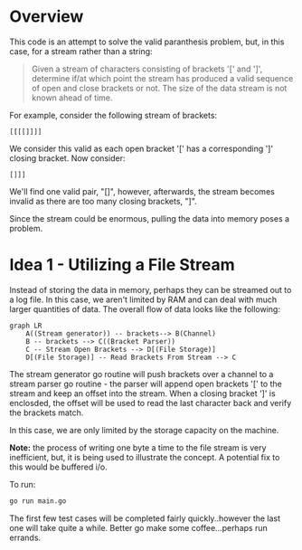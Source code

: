 # Overview
This code is an attempt to solve the valid paranthesis problem, but, in this case, for a stream rather than a string:

> Given a stream of characters consisting of brackets '[' and ']', determine if/at which point the stream has produced a valid sequence of open and close brackets or not. The size of the data stream is not known ahead of time.

For example, consider the following stream of brackets:

```
[[[[]]]]
```
We consider this valid as each open bracket '[' has a corresponding ']' closing bracket. Now consider:

```
[]]]
```

We'll find one valid pair, "[]", however, afterwards, the stream becomes invalid as there are too many closing brackets, "]".

Since the stream could be enormous, pulling the data into memory poses a problem.

# Idea 1 - Utilizing a File Stream
Instead of storing the data in memory, perhaps they can be streamed out to a log file. In this case, we aren't limited by RAM and can deal with much larger quantities of data. The overall flow of data looks like the following:

```mermaid
graph LR
    A((Stream generator)) -- brackets--> B(Channel)
    B -- brackets --> C((Bracket Parser))
    C -- Stream Open Brackets --> D[(File Storage)]
    D[(File Storage)] -- Read Brackets From Stream --> C
```

The stream generator go routine will push brackets over a channel to a stream parser go routine - the parser will append open brackets '[' to the stream and keep an offset into the stream.  When a closing bracket ']' is enclosded, the offset will be used to read the last character back and verify the brackets match. 

In this case, we are only limited by the storage capacity on the machine. 

**Note:** the process of writing one byte a time to the file stream is very inefficient, but, it is being used to illustrate the concept. A potential fix to this would be buffered i/o. 

To run: 

```bash
go run main.go
```

The first few test cases will be completed fairly quickly..however the last one will take quite a while. Better go make some coffee...perhaps run errands.

